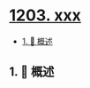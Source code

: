 # [1203. xxx](https://github.com/Tdahuyou/TNotes.leetcode/tree/main/notes/1203.%20xxx)

<!-- region:toc -->

- [1. 📝 概述](#1--概述)

<!-- endregion:toc -->

## 1. 📝 概述

